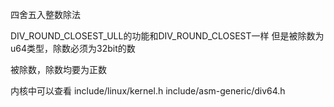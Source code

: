 四舍五入整数除法

DIV_ROUND_CLOSEST_ULL的功能和DIV_ROUND_CLOSEST一样
但是被除数为u64类型，除数必须为32bit的数

被除数，除数均要为正数

内核中可以查看
include/linux/kernel.h 
include/asm-generic/div64.h 
